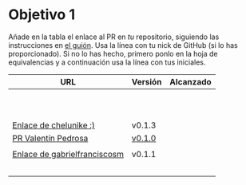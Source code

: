 # Objetivo 1

Añade en la tabla el enlace al PR en *tu* repositorio, siguiendo las
instrucciones en [el
guión](http://jj.github.io/IV/documentos/proyecto/1.Planificacion). Usa la línea
con tu nick de GitHub (si lo has proporcionado). Si no lo has hecho, primero
ponlo en la hoja de equivalencias y a continuación usa la línea con tus
iniciales.

| URL                                                                                       | Versión | Alcanzado |
|-------------------------------------------------------------------------------------------|---------|-----------|
| <!-- Enlace de jacarmona364 -->                                                           |         |           |
| <!-- Enlace de nachoescalona -->                                                          |         |           |
| <!-- Enlace de oscar0310 -->                                                              |         |           |
| <!-- Enlace de G G J Á -->                                                                |         |           |
| <!-- Enlace de gosema -->                                                                 |         |           |
| <!-- Enlace de gabrielherreraloz -->                                                      |         |           |
| <!-- Enlace de chemalc05 -->                                                              |         |           |
| <!-- Enlace de L C L -->                                                                  |         |           |
| <!-- Enlace de jorgelopez-ugr -->                                                         |         |           |
| <!-- Enlace de M S D L L -->                                                              |         |           |
| [Enlace de chelunike :)](https://github.com/chelunike/didactic-chainsaw/pull/3)           | v0.1.3  |           |
| [PR Valentín Pedrosa](https://github.com/vpedrosa/floor-plan-analyzer/pull/30)        | [v0.1.0](https://github.com/vpedrosa/floor-plan-analyzer/releases/tag/v0.1.0) |           |
| <!-- Enlace de jvrqc -->                                                                  |         |           |
| [Enlace de gabrielfranciscosm](https://github.com/GabrielFranciscoSM/practicas-IV/pull/7) | v0.1.1  |           |
| <!-- Enlace de S H G -->                                                                  |         |           |
| <!-- Enlace de FlorinTodor -->                                                            |         |           |
| <!-- Enlace de V H -->                                                                    |         |           |
| <!-- Enlace de V G H -->                                                                  |         |           |
| <!-- Enlace de Y L -->                                                                    |         |           |
